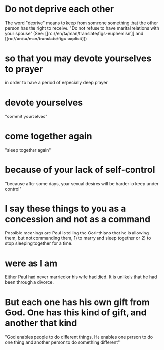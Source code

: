 # Do not deprive each other

The word "deprive" means to keep from someone something that the other person has the right to receive. "Do not refuse to have marital relations with your spouse" (See: [[rc://en/ta/man/translate/figs-euphemism]] and [[rc://en/ta/man/translate/figs-explicit]])

# so that you may devote yourselves to prayer

in order to have a period of especially deep prayer

# devote yourselves

"commit yourselves"

# come together again

"sleep together again"

# because of your lack of self-control

"because after some days, your sexual desires will be harder to keep under control"

# I say these things to you as a concession and not as a command

Possible meanings are Paul is telling the Corinthians that he is allowing them, but not commanding them, 1) to marry and sleep together or 2) to stop sleeping together for a time.

# were as I am

Either Paul had never married or his wife had died. It is unlikely that he had been through a divorce.

# But each one has his own gift from God. One has this kind of gift, and another that kind

"God enables people to do different things. He enables one person to do one thing and another person to do something different"